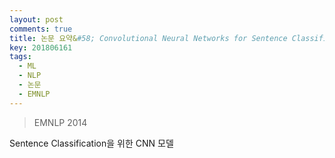 ```yaml
---
layout: post
comments: true
title: 논문 요약&#58; Convolutional Neural Networks for Sentence Classification
key: 201806161
tags:
  - ML
  - NLP
  - 논문
  - EMNLP
---
```


> EMNLP 2014

Sentence Classification을 위한 CNN 모델

<!--more-->